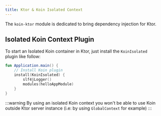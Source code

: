 ```yaml
---
title: Ktor & Koin Isolated Context
---
```


The `koin-ktor` module is dedicated to bring dependency injection for Ktor. 


## Isolated Koin Context Plugin

To start an Isolated Koin container in Ktor, just install the `KoinIsolated` plugin like follow:

```kotlin
fun Application.main() {
    // Install Koin plugin
    install(KoinIsolated) {
        slf4jLogger()
        modules(helloAppModule)
    }
}
```

:::warning
 By using an isolated Koin context you won't be able to use Koin outside Ktor server instance (i.e: by using `GlobalContext` for example)
:::



